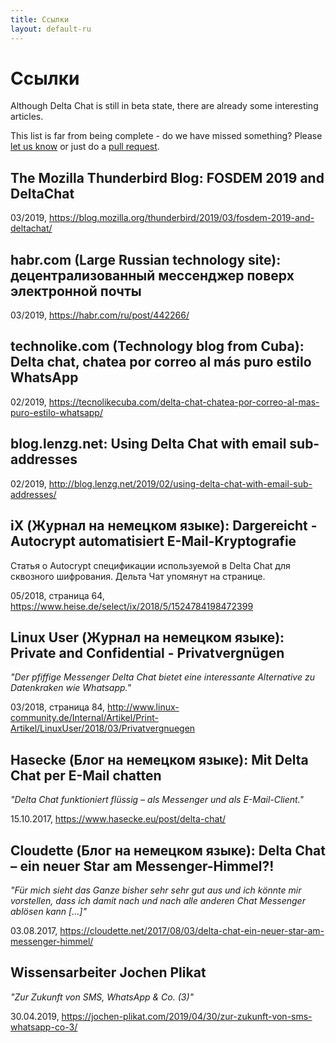 ```yaml
---
title: Ссылки
layout: default-ru
---
```




<!-- GENERATED FILE -- DO NOT EDIT -->



# Cсылки

Although Delta Chat is still in beta state, there are already some interesting articles.

This list is far from being complete -
do we have missed something?
Please [let us know](imprint)
or just do a [pull request](https://github.com/deltachat/deltachat-pages/edit/master/en/references.md).


## The Mozilla Thunderbird Blog: FOSDEM 2019 and DeltaChat

03/2019, <https://blog.mozilla.org/thunderbird/2019/03/fosdem-2019-and-deltachat/>


## habr.com (Large Russian technology site): децентрализованный мессенджер поверх электронной почты

03/2019, <https://habr.com/ru/post/442266/>


## technolike.com (Technology blog from Cuba): Delta chat, chatea por correo al más puro estilo WhatsApp

02/2019, <https://tecnolikecuba.com/delta-chat-chatea-por-correo-al-mas-puro-estilo-whatsapp/>


## blog.lenzg.net: Using Delta Chat with email sub-addresses

02/2019, <http://blog.lenzg.net/2019/02/using-delta-chat-with-email-sub-addresses/>


## iX (Журнал на немецком языке): Dargereicht - Autocrypt automatisiert E-Mail-Kryptografie

Статья о Autocrypt спецификации используемой в Delta Chat для сквозного шифрования.
Дельта Чат упомянут на странице.

05/2018, страница 64, <https://www.heise.de/select/ix/2018/5/1524784198472399>


## Linux User (Журнал на немецком языке): Private and Confidential - Privatvergnügen

_"Der pfiffige Messenger Delta Chat bietet eine interessante Alternative zu Datenkraken wie Whatsapp."_

03/2018, страница 84, <http://www.linux-community.de/Internal/Artikel/Print-Artikel/LinuxUser/2018/03/Privatvergnuegen>


## Hasecke (Блог на немецком языке): Mit Delta Chat per E-Mail chatten

_"Delta Chat funktioniert flüssig – als Messenger und als E-Mail-Client."_

15.10.2017, <https://www.hasecke.eu/post/delta-chat/>


## Cloudette (Блог на немецком языке): Delta Chat – ein neuer Star am Messenger-Himmel?!

_"Für mich sieht das Ganze bisher sehr sehr gut aus und ich könnte mir vorstellen, dass ich damit nach und nach alle anderen Chat Messenger ablösen kann [...]"_

03.08.2017, <https://cloudette.net/2017/08/03/delta-chat-ein-neuer-star-am-messenger-himmel/>

## Wissensarbeiter Jochen Plikat

_"Zur Zukunft von SMS, WhatsApp & Co. (3)"_

30.04.2019, <https://jochen-plikat.com/2019/04/30/zur-zukunft-von-sms-whatsapp-co-3/>


